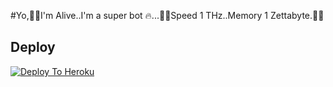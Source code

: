 #Yo,🧞‍♂️I'm Alive..I'm a super bot 🔥...🚴‍♂️Speed 1 THz..Memory 1 Zettabyte.🕺🏻

## Deploy
[![Deploy To Heroku](https://www.herokucdn.com/deploy/button.svg)](https://dashboard.heroku.com/new?template=https://github.com/kmacprt/MR-JOKER-BOT)


